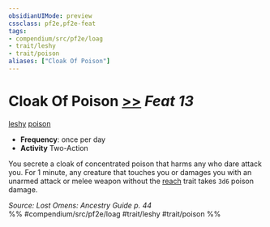 ```yaml
---
obsidianUIMode: preview
cssclass: pf2e,pf2e-feat
tags:
- compendium/src/pf2e/loag
- trait/leshy
- trait/poison
aliases: ["Cloak Of Poison"]
---
```

# Cloak Of Poison  [>>](/rules/core-rulebook/chapter-9-playing-the-game.md#Actions "Two-Action") *Feat 13*  
[leshy](/rules/traits/leshy-b1.md)  [poison](/rules/traits/poison.md)  

- **Frequency**: once per day
- **Activity** Two-Action

You secrete a cloak of concentrated poison that harms any who dare attack you. For 1 minute, any creature that touches you or damages you with an unarmed attack or melee weapon without the [reach](/rules/traits/reach.md) trait takes `3d6` poison damage.

*Source: Lost Omens: Ancestry Guide p. 44*  
%% #compendium/src/pf2e/loag #trait/leshy #trait/poison %%
